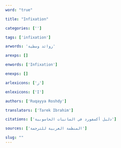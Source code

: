 ```yaml
---
word: "true"

title: "Infixation"

categories: ['']

tags: ['infixation']

arwords: 'زوائد وسطية'

arexps: []

enwords: ['Infixation']

enexps: []

arlexicons: ['ز']

enlexicons: ['I']

authors: ['Ruqayya Roshdy']

translators: ['Tarek Ibrahim']

citations: ['دليل أكسفورد في السانيات الحاسوبية']

sources: ['المنظمة العربية للترجمة']

slug: ""
---
```

